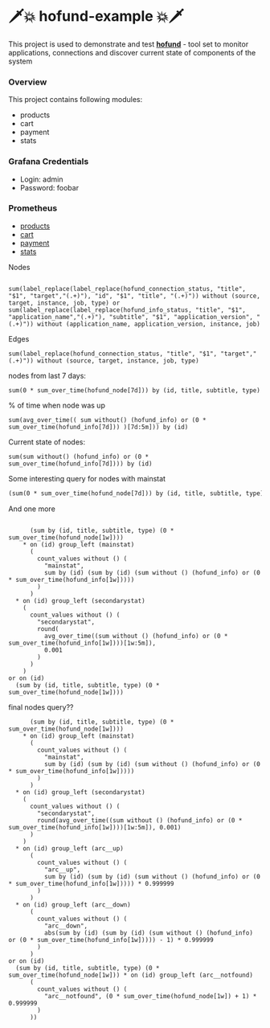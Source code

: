 # 🗡️💥 hofund-example 💥🗡️

This project is used to demonstrate and test [**hofund**](https://github.com/logchange/hofund) - tool set to monitor 
applications, connections and discover current state of components of the system

### Overview

This project contains following modules:

- products
- cart
- payment
- stats

### Grafana Credentials

- Login: admin
- Password: foobar

### Prometheus

- [products](http://localhost:18081/actuator/prometheus)
- [cart](http://localhost:18082/actuator/prometheus)
- [payment](http://localhost:18083/actuator/prometheus)
- [stats](http://localhost:18084/actuator/prometheus)


Nodes
```

sum(label_replace(label_replace(hofund_connection_status, "title", "$1", "target","(.+)"), "id", "$1", "title", "(.+)")) without (source, target, instance, job, type) or
sum(label_replace(label_replace(hofund_info_status, "title", "$1", "application_name","(.+)"), "subtitle", "$1", "application_version", "(.+)")) without (application_name, application_version, instance, job)

```

Edges
```
sum(label_replace(hofund_connection_status, "title", "$1", "target","(.+)")) without (source, target, instance, job, type)
```

nodes from last 7 days:
```text
sum(0 * sum_over_time(hofund_node[7d])) by (id, title, subtitle, type)
```

% of time when node was up
```text
sum(avg_over_time(( sum without() (hofund_info) or (0 * sum_over_time(hofund_info[7d])) )[7d:5m])) by (id)
```

Current state of nodes:
```text
sum(sum without() (hofund_info) or (0 * sum_over_time(hofund_info[7d]))) by (id)
```

Some interesting query for nodes with mainstat
```txt
(sum(0 * sum_over_time(hofund_node[7d])) by (id, title, subtitle, type)) * on (id) group_left(mainstat) (count_values without() ("mainstat", sum(avg_over_time(( sum without() (hofund_info) or (0 * sum_over_time(hofund_info[7d])) )[7d:5m])) by (id)))
```


And one more
```

      (sum by (id, title, subtitle, type) (0 * sum_over_time(hofund_node[1w])))
    * on (id) group_left (mainstat)
      (
        count_values without () (
          "mainstat",
          sum by (id) (sum by (id) (sum without () (hofund_info) or (0 * sum_over_time(hofund_info[1w]))))
        )
      )
  * on (id) group_left (secondarystat)
    (
      count_values without () (
        "secondarystat",
        round(
          avg_over_time((sum without () (hofund_info) or (0 * sum_over_time(hofund_info[1w])))[1w:5m]),
          0.001
        )
      )
    )
or on (id)
  (sum by (id, title, subtitle, type) (0 * sum_over_time(hofund_node[1w])))

```


final nodes query??
```
      (sum by (id, title, subtitle, type) (0 * sum_over_time(hofund_node[1w])))
    * on (id) group_left (mainstat)
      (
        count_values without () (
          "mainstat",
          sum by (id) (sum by (id) (sum without () (hofund_info) or (0 * sum_over_time(hofund_info[1w]))))
        )
      )
  * on (id) group_left (secondarystat)
    (
      count_values without () (
        "secondarystat",
        round(avg_over_time((sum without () (hofund_info) or (0 * sum_over_time(hofund_info[1w])))[1w:5m]), 0.001)
      )
    )
  * on (id) group_left (arc__up)
      (
        count_values without () (
          "arc__up",
          sum by (id) (sum by (id) (sum without () (hofund_info) or (0 * sum_over_time(hofund_info[1w])))) * 0.999999
        )
      )
  * on (id) group_left (arc__down)
      (
        count_values without () (
          "arc__down",
          abs(sum by (id) (sum by (id) (sum without () (hofund_info) or (0 * sum_over_time(hofund_info[1w])))) - 1) * 0.999999
        )
      )
or on (id)
  (sum by (id, title, subtitle, type) (0 * sum_over_time(hofund_node[1w])) * on (id) group_left (arc__notfound)
      (
        count_values without () (
          "arc__notfound", (0 * sum_over_time(hofund_node[1w]) + 1) * 0.999999
        )
      ))
```